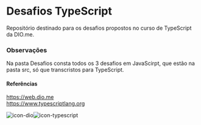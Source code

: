 # Desafios TypeScript
Repositório destinado para os desafios propostos no curso de TypeScript da DIO.me.


### Observações
Na pasta Desafios consta todos os 3 desafios em JavaScirpt, que estão na pasta src, só que transcristos para TypeScript.

#### Referências
https://web.dio.me<br>
https://www.typescriptlang.org

![icon-dio](https://user-images.githubusercontent.com/87674883/176070280-42f69547-9b13-49be-bd6e-c876fd51af24.png)![icon-typescript](https://user-images.githubusercontent.com/87674883/176070514-b5083729-33fc-4200-8567-94264360b858.png)

